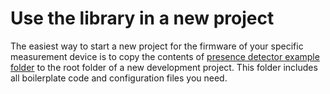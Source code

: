 # Use the library in a new project

The easiest way to start a new project for the firmware of your specific measurement device is to copy the contents of [presence detector example folder](https://github.com/energietransitie/twomes-generic-esp-firmware/tree/main/examples/presence_detector) to the root folder of a new development project. This folder includes all boilerplate code and configuration files you need. 

 

